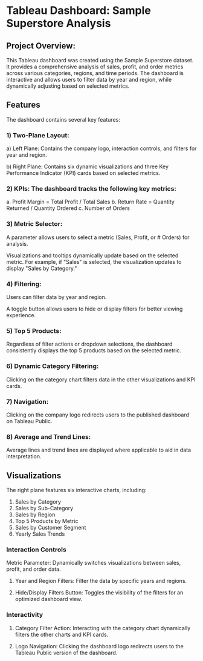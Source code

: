 
# Tableau Dashboard: Sample Superstore Analysis


## Project Overview:

This Tableau dashboard was created using the Sample Superstore dataset. It provides a comprehensive analysis of sales, profit, and order metrics across various categories, regions, and time periods. The dashboard is interactive and allows users to filter data by year and region, while dynamically adjusting based on selected metrics.

## Features
The dashboard contains several key features:

### 1) Two-Plane Layout:

a) Left Plane: Contains the company logo, interaction controls, and filters for year and region.

b) Right Plane: Contains six dynamic visualizations and three Key Performance Indicator (KPI) cards based on selected metrics.

### 2) KPIs: The dashboard tracks the following key metrics:

a. Profit Margin = Total Profit / Total Sales
b. Return Rate = Quantity Returned / Quantity Ordered
c. Number of Orders
### 3) Metric Selector:

A parameter allows users to select a metric (Sales, Profit, or # Orders) for analysis.

Visualizations and tooltips dynamically update based on the selected metric. For example, if "Sales" is selected, the visualization updates to display "Sales by Category."
### 4) Filtering:

Users can filter data by year and region.

A toggle button allows users to hide or display filters for better viewing experience.
### 5) Top 5 Products:

Regardless of filter actions or dropdown selections, the dashboard consistently displays the top 5 products based on the selected metric.
### 6) Dynamic Category Filtering:

Clicking on the category chart filters data in the other visualizations and KPI cards.
### 7) Navigation:

Clicking on the company logo redirects users to the published dashboard on Tableau Public.
### 8) Average and Trend Lines:

Average lines and trend lines are displayed where applicable to aid in data interpretation.

## Visualizations

The right plane features six interactive charts, including:

1. Sales by Category
2. Sales by Sub-Category
3. Sales by Region
4. Top 5 Products by Metric
5. Sales  by Customer Segment
6. Yearly Sales Trends


### Interaction Controls
Metric Parameter: Dynamically switches visualizations between sales, profit, and order data.

1. Year and Region Filters: Filter the data by specific years and regions.

2. Hide/Display Filters Button: Toggles the visibility of the filters for an optimized dashboard view.


### Interactivity
1. Category Filter Action: Interacting with the category chart dynamically filters the other charts and KPI cards.

2. Logo Navigation: Clicking the dashboard logo redirects users to the Tableau Public version of the dashboard.
